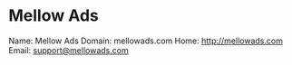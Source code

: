 
# Mellow Ads

Name: Mellow Ads
Domain: mellowads.com
Home: http://mellowads.com
Email: support@mellowads.com
